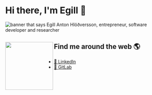 # Hi there, I'm Egill 👋

<img src="https://user-images.githubusercontent.com/9976294/89165434-142c8b00-d568-11ea-8358-306b6b1c31f5.png" alt="banner that says Egill Anton Hlöðversson, entrepreneur, software developer and researcher">



## Find me around the web 🌎 <a href="https://github.com/sponsors/egillanton"><img align="left" width="150" height="150" src="https://user-images.githubusercontent.com/9976294/88792901-84639700-d18b-11ea-94d8-e059916059e0.gif?raw=true"></a>
- [💼 LinkedIn](https://www.linkedin.com/in/egillanton/)  
- [🦊 GitLab](https://gitlab.com/egillanton)

